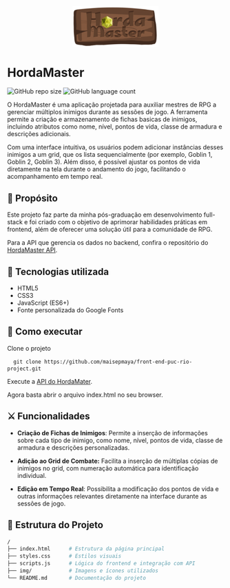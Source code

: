 <div align="center">
  <img src="/img/logo.png" alt="logo" width="200"/>
</div>

# HordaMaster 
![GitHub repo size](https://img.shields.io/github/repo-size/maisepmaya/front-end-puc-rio-project?style=for-the-badge)
![GitHub language count](https://img.shields.io/github/languages/count/maisepmaya/front-end-puc-rio-project?style=for-the-badge)

O HordaMaster é uma aplicação projetada para auxiliar mestres de RPG a gerenciar múltiplos inimigos durante as sessões de jogo. A ferramenta permite a criação e armazenamento de fichas basicas de inimigos, incluindo atributos como nome, nível, pontos de vida, classe de armadura e descrições adicionais.

Com uma interface intuitiva, os usuários podem adicionar instâncias desses inimigos a um grid, que os lista sequencialmente (por exemplo, Goblin 1, Goblin 2, Goblin 3). Além disso, é possível ajustar os pontos de vida diretamente na tela durante o andamento do jogo, facilitando o acompanhamento em tempo real.

## 🎯 Propósito
Este projeto faz parte da minha pós-graduação em desenvolvimento full-stack e foi criado com o objetivo de aprimorar habilidades práticas em frontend, além de oferecer uma solução útil para a comunidade de RPG. 

Para a API que gerencia os dados no backend, confira o repositório do [HordaMaster API](https://github.com/maisepmaya/back-end-puc-rio-project.git).    

## 🚀 Tecnologias utilizada

- HTML5
- CSS3
- JavaScript (ES6+)
- Fonte personalizada do Google Fonts



## 🔧 Como executar
Clone o projeto

```
  git clone https://github.com/maisepmaya/front-end-puc-rio-project.git
```

Execute a [API do HordaMater](https://github.com/maisepmaya/back-end-puc-rio-project.git).


Agora basta abrir o arquivo index.html no seu browser.
## ⚔️ Funcionalidades

-  **Criação de Fichas de Inimigos**: Permite a inserção de informações sobre cada tipo de inimigo, como nome, nível, pontos de vida, classe de armadura e descrições personalizadas.

- **Adição ao Grid de Combate:** Facilita a inserção de múltiplas cópias de inimigos no grid, com numeração automática para identificação individual.

-  **Edição em Tempo Real**: Possibilita a modificação dos pontos de vida e outras informações relevantes diretamente na interface durante as sessões de jogo.


## 📂 Estrutura do Projeto

``` bash
/
├── index.html      # Estrutura da página principal
├── styles.css      # Estilos visuais
├── scripts.js      # Lógica do frontend e integração com API
├── img/            # Imagens e ícones utilizados
└── README.md       # Documentação do projeto
```
